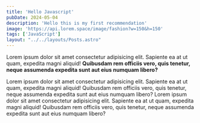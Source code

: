 ```yaml
---
title: 'Hello Javascript'
pubDate: 2024-05-04
description: 'Hello this is my first recommendation'
image: 'https://api.lorem.space/image/fashion?w=150&h=150'
tags: ['JavaScript']
layout: "../../layouts/Posts.astro"
---
```


Lorem ipsum dolor sit amet consectetur adipisicing elit. Sapiente ea at ut quam, expedita magni aliquid! **Quibusdam rem officiis vero, quis tenetur, neque assumenda expedita sunt aut eius numquam libero?**

Lorem ipsum dolor sit amet consectetur adipisicing elit. Sapiente ea at ut quam, expedita magni aliquid! Quibusdam rem officiis vero, quis tenetur, neque assumenda expedita sunt aut eius numquam libero? Lorem ipsum dolor sit amet consectetur adipisicing elit. Sapiente ea at ut quam, expedita magni aliquid! Quibusdam rem officiis vero, quis tenetur, neque assumenda expedita sunt aut eius numquam libero?